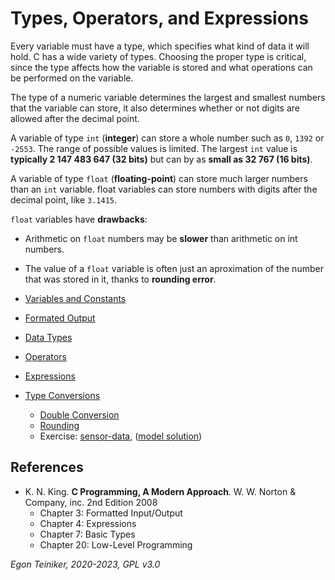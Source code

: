 # Types, Operators, and Expressions

Every variable must have a type, which specifies what kind of data it will hold.
C has a wide variety of types.
Choosing the proper type is critical, since the type affects how the variable is stored and what operations can be performed on the variable.

The type of a numeric variable determines the largest and smallest numbers that the variable can store, it also determines whether or not digits are allowed after the decimal point.

A variable of type `int` (**integer**) can store a whole number such as `0`, `1392` or `-2553`.
The range of possible values is limited. The largest `int` value is **typically 2 147 483 647 (32 bits)** but 
can by as **small as 32 767 (16 bits)**. 

A variable of type `float` (**floating-point**) can store much larger numbers than an `int` variable.
float variables can store numbers with digits after the decimal point, like `3.1415`.

`float` variables have **drawbacks**:
* Arithmetic on `float` numbers may be **slower** than arithmetic on int numbers.
* The value of a `float` variable is often just an aproximation of the number that was stored in it, 
    thanks to **rounding error**.


* [Variables and Constants](variables-and-constants/)

* [Formated Output](formated-output)

* [Data Types](types)

* [Operators](operators) 

* [Expressions](expressions)

* [Type Conversions](type-conversions)
    * [Double Conversion](type-conversions/double-conversion)
    * [Rounding](type-conversions/rounding)
    * Exercise: [sensor-data](type-conversions/sensor-data-exercise), ([model solution](type-conversions/sensor-data))


## References
* K. N. King. **C Programming, A Modern Approach**. W. W. Norton & Company, inc. 2nd Edition 2008
  * Chapter 3: Formatted Input/Output 
  * Chapter 4: Expressions  
  * Chapter 7: Basic Types
  * Chapter 20: Low-Level Programming
  
*Egon Teiniker, 2020-2023, GPL v3.0* 

